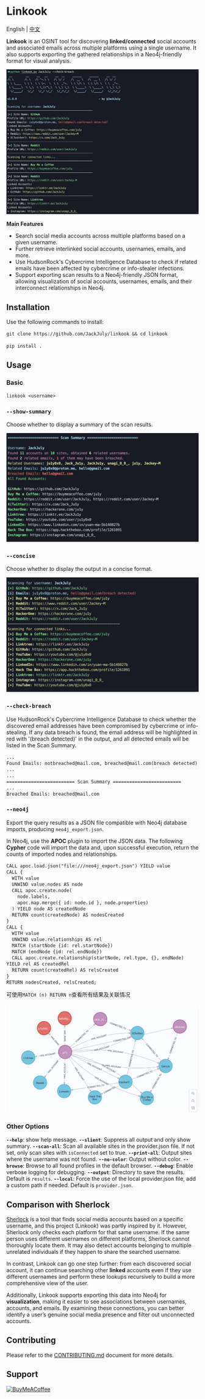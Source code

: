 # Linkook

English | [中文](README_zh.md)

**Linkook** is an OSINT tool for discovering **linked/connected** social accounts and associated emails across multiple platforms using a single username. It also supports exporting the gathered relationships in a Neo4j-friendly format for visual analysis.

![Screenshot](images/01.png)

**Main Features**

- Search social media accounts across multiple platforms based on a given username.
- Further retrieve interlinked social accounts, usernames, emails, and more.
- Use HudsonRock's Cybercrime Intelligence Database to check if related emails have been affected by cybercrime or info-stealer infections.
- Support exporting scan results to a Neo4j-friendly JSON format, allowing visualization of social accounts, usernames, emails, and their interconnect relationships in Neo4j.

## Installation

Use the following commands to install:

```
git clone https://github.com/JackJuly/linkook && cd linkook

pip install .
```

## Usage

### Basic

```
linkook <username>
```

### `--show-summary`

Choose whether to display a summary of the scan results.

![Screenshot](images/02.png)

### `--concise`

Choose whether to display the output in a concise format.

![Screenshot](images/03.png)

### `--check-breach`

Use HudsonRock's Cybercrime Intelligence Database to check whether the discovered email addresses have been compromised by cybercrime or info-stealing. If any data breach is found, the email address will be highlighted in red with '(breach detected)' in the output, and all detected emails will be listed in the Scan Summary.

```
...
Found Emails: notbreached@mail.com, breached@mail.com(breach detected)
...
...
========================= Scan Summary =========================
...
Breached Emails: breached@mail.com
```

### `--neo4j`

Export the query results as a JSON file compatible with Neo4j database imports, producing `neo4j_export.json`.

In Neo4j, use the **APOC** plugin to import the JSON data. The following **Cypher** code will import the data and, upon successful execution, return the counts of imported nodes and relationships.

```
CALL apoc.load.json("file:///neo4j_export.json") YIELD value
CALL {
  WITH value
  UNWIND value.nodes AS node
  CALL apoc.create.node(
    node.labels,
    apoc.map.merge({ id: node.id }, node.properties)
  ) YIELD node AS createdNode
  RETURN count(createdNode) AS nodesCreated
}
CALL {
  WITH value
  UNWIND value.relationships AS rel
  MATCH (startNode {id: rel.startNode})
  MATCH (endNode {id: rel.endNode})
  CALL apoc.create.relationship(startNode, rel.type, {}, endNode) YIELD rel AS createdRel
  RETURN count(createdRel) AS relsCreated
}
RETURN nodesCreated, relsCreated;
```

可使用`MATCH (n) RETURN n`查看所有结果及关联情况

![Screenshot](images/04.png)

### Other Options

**`--help`**: show help message.
**`--slient`**: Suppress all output and only show summary.
**`--scan-all`**: Scan all available sites in the provider.json file. If not set, only scan sites with `isConnected` set to true.
**`--print-all`**: Output sites where the username was not found.
**`--no-color`**: Output without color.
**`--browse`**: Browse to all found profiles in the default browser.
**`--debug`**: Enable verbose logging for debugging.
**`--output`**: Directory to save the results. Default is `results`.
**`--local`**: Force the use of the local provider.json file, add a custom path if needed. Default is `provider.json`.

## Comparison with Sherlock

[Sherlock](https://github.com/sherlock-project/sherlock) is a tool that finds social media accounts based on a specific username, and this project (Linkook) was partly inspired by it. However, Sherlock only checks each platform for that same username. If the same person uses different usernames on different platforms, Sherlock cannot thoroughly locate them. It may also detect accounts belonging to multiple unrelated individuals if they happen to share the searched username.

In contrast, Linkook can go one step further: from each discovered social account, it can continue searching other **linked** accounts even if they use different usernames and perform these lookups recursively to build a more comprehensive view of the user.

Additionally, Linkook supports exporting this data into Neo4j for **visualization**, making it easier to see associations between usernames, accounts, and emails. By examining these connections, you can better identify a user’s genuine social media presence and filter out unconnected accounts.

## Contributing

Please refer to the [CONTRIBUTING.md](CONTRIBUTING.md) document for more details.

## Support

[![BuyMeACoffee](https://img.shields.io/badge/Buy%20Me%20a%20Coffee-ffdd00?style=for-the-badge&logo=buy-me-a-coffee&logoColor=black)](https://buymeacoffee.com/ju1y)
